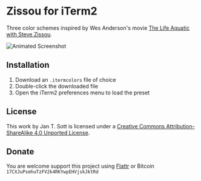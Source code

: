 # Zissou for iTerm2

Three color schemes inspired by Wes Anderson's movie [The Life Aquatic with Steve Zissou](http://www.imdb.com/title/tt0362270/).

![Animated Screenshot](https://raw.github.com/idleberg/Zissou-iTerm2/master/images/screenshot.gif)

## Installation

1. Download an `.itermcolors` file of choice
2. Double-click the downloaded file
3. Open the iTerm2 preferences menu to load the preset


## License

This work by Jan T. Sott is licensed under a [Creative Commons Attribution-ShareAlike 4.0 Unported License](http://creativecommons.org/licenses/by-sa/4.0/deed.en_US).

## Donate

You are welcome support this project using [Flattr](https://flattr.com/submit/auto?user_id=idleberg&url=https://github.com/idleberg/Zissou-Geany) or Bitcoin `17CXJuPsmhuTzFV2k4RKYwpEHVjskJktRd`